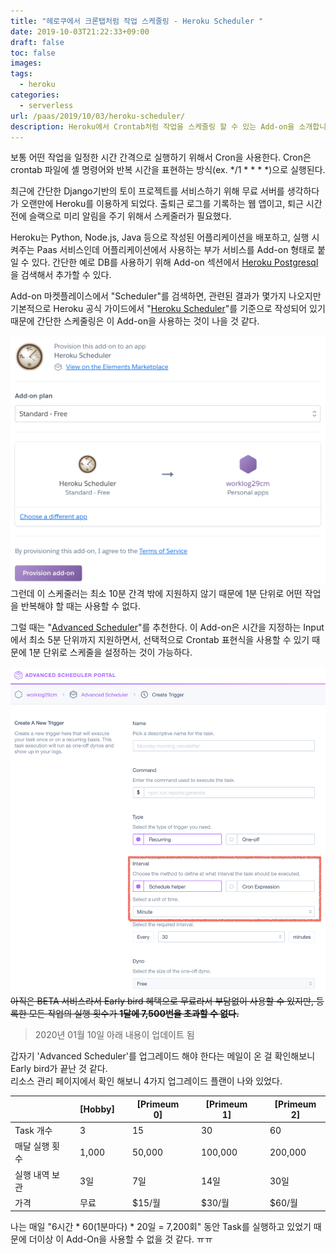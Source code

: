 ```yaml
---
title: "헤로쿠에서 크론탭처럼 작업 스케줄링 - Heroku Scheduler "
date: 2019-10-03T21:22:33+09:00
draft: false
toc: false
images:
tags:
  - heroku
categories:
  - serverless
url: /paas/2019/10/03/heroku-scheduler/
description: Heroku에서 Crontab처럼 작업을 스케줄링 할 수 있는 Add-on을 소개합니다.
---
```

보통 어떤 작업을 일정한 시간 간격으로 실행하기 위해서 Cron을 사용한다. Cron은 crontab 파일에 셸 명령어와 반복 시간을 표현하는 방식(ex. */1 * * * *)으로 실행된다.

최근에 간단한 Django기반의 토이 프로젝트를 서비스하기 위해 무료 서버를 생각하다가 오랜만에 Heroku를 이용하게 되었다. 출퇴근 로그를 기록하는 웹 앱이고, 퇴근 시간 전에 슬랙으로 미리 알림을 주기 위해서 스케줄러가 필요했다. 

Heroku는 Python, Node.js, Java 등으로 작성된 어플리케이션을 배포하고, 실행 시켜주는 Paas 서비스인데 어플리케이션에서 사용하는 부가 서비스를 Add-on 형태로 붙일 수 있다. 
간단한 예로 DB를 사용하기 위해 Add-on 섹션에서 [Heroku Postgresql](https://elements.heroku.com/addons/heroku-postgresql)을 검색해서 추가할 수 있다.

Add-on 마켓플레이스에서 "Scheduler"를 검색하면, 관련된 결과가 몇가지 나오지만 기본적으로 Heroku 공식 가이드에서 "[Heroku Scheduler](https://elements.heroku.com/addons/scheduler)"를 기준으로 작성되어 있기 때문에 간단한 스케줄링은 이 Add-on을 사용하는 것이 나을 것 같다. 

![](2019-10-03_21-46-39-1e931bcd-8edd-4640-9845-8004c8e45979.png)
그런데 이 스케줄러는 최소 10분 간격 밖에 지원하지 않기 때문에 1분 단위로 어떤 작업을 반복해야 할 때는 사용할 수 없다. 

그럴 때는 "[Advanced Scheduler](https://elements.heroku.com/addons/advanced-scheduler)"를 추천한다. 이 Add-on은 시간을 지정하는 Input에서 최소 5분 단위까지 지원하면서, 선택적으로 Crontab 표현식을 사용할 수 있기 때문에 1분 단위로 스케줄을 설정하는 것이 가능하다. 

![](2019-10-03_21-57-14-94e0ea3e-ac76-48a7-add8-c3217315fea3.png)
~~아직은 BETA 서비스라서 Early bird 혜택으로 무료라서 부담없이 사용할 수 있지만, 등록한 모든 작업의 실행 횟수가 **1달에 7,500번을 초과할 수 없다.**~~

> 2020년 01월 10일 아래 내용이 업데이트 됨

갑자기 'Advanced Scheduler'를 업그레이드 해야 한다는 메일이 온 걸 확인해보니 Early bird가 끝난 것 같다.  
리소스 관리 페이지에서 확인 해보니 4가지 업그레이드 플랜이 나와 있었다.  

|| |[Hobby]| |[Primeum 0]| |[Primeum 1]| |[Primeum 2]|
|---|---|---|---|---|---|---|---|---|
|Task 개수| |3| |15| |30| |60|
|매달 실행 횟수| |1,000| |50,000| |100,000| |200,000|
|실행 내역 보관| |3일| |7일| |14일| |30일|
|가격| |무료| |$15/월| |$30/월| |$60/월|

나는 매일 "6시간 * 60(1분마다) * 20일 = 7,200회" 동안 Task를 실행하고 있었기 때문에 더이상 이 Add-On을 사용할 수 없을 것 같다. ㅠㅠ 

